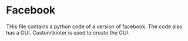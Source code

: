 # Facebook
THis file contains a python code of a version of facebook. The code also has a GUI. Customtkinter is used to create the GUI.
